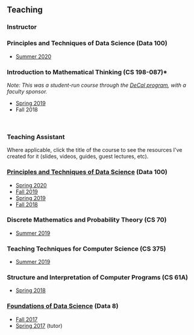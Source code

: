 ---
---
## Teaching

### **Instructor**

### Principles and Techniques of Data Science (Data 100)
- [Summer 2020](http://ds100.org/su20)

### Introduction to Mathematical Thinking (CS 198-087)*
_Note: This was a student-run course through the [DeCal program](http://decal.berkeley.edu), with a faculty sponsor._
- [Spring 2019](http://imt-decal.org)
- Fall 2018

<br>

### **Teaching Assistant**

Where applicable, click the title of the course to see the resources I've created for it (slides, videos, guides, guest lectures, etc).

### [Principles and Techniques of Data Science](../data100) (Data 100)
- [Spring 2020](http://ds100.org/sp20)
- [Fall 2019](http://ds100.org/fa19)
- [Spring 2019](http://ds100.org/sp19)
- [Fall 2018](http://ds100.org/fa18)

### Discrete Mathematics and Probability Theory (CS 70)
- [Summer 2019](http://su19.eecs70.org)

### Teaching Techniques for Computer Science (CS 375)
- [Summer 2019](http://cs375.github.io/su19)

### Structure and Interpretation of Computer Programs (CS 61A)
- [Spring 2018](http://cs61a.org/sp18)

### [Foundations of Data Science](../data8) (Data 8)
- [Fall 2017](http://data8.org/fa17)
- [Spring 2017](http://data8.org/sp17) (tutor)
